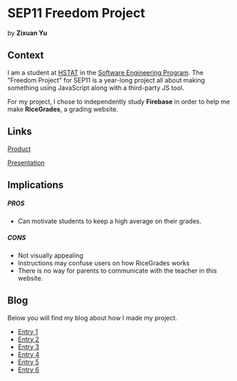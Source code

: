 # SEP11 Freedom Project
by **Zixuan Yu**

## Context
I am a student at [HSTAT](https://www.hstat.org/) in the [Software Engineering Program](https://hstatsep.github.io/). The "Freedom Project" for SEP11 is a year-long project all about making something using JavaScript along with a third-party JS tool.

For my project, I chose to independently study **Firebase** in order to help me make **RiceGrades**, a grading website.

## Links

[Product](https://ricegrades.pages.dev/)

[Presentation](https://docs.google.com/presentation/d/1iDwtYyNoZOTWqBq0-eZfyW1XwlIfCvrQiYxQs7fg9p0/edit#slide=id.p)

## Implications
##### PROS
* Can motivate students to keep a high average on their grades.
##### CONS
* Not visually appealing
* Instructions may confuse users on how RiceGrades works
* There is no way for parents to communicate with the teacher in this website.


## Blog
Below you will find my blog about how I made my project.

* [Entry 1](blog/entry01.md)
* [Entry 2](blog/entry02.md)
* [Entry 3](blog/entry03.md)
* [Entry 4](blog/entry04.md)
* [Entry 5](blog/entry05.md)
* [Entry 6](blog/entry06.md)
